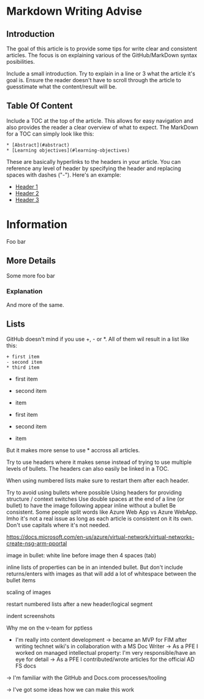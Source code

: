 # Markdown Writing Advise
## Introduction

The goal of this article is to provide some tips for write clear and consistent articles. The focus is on explaining various of the GitHub/MarkDown syntax posibilities.

Include a small introduction. Try to explain in a line or 3 what the article it's goal is. Ensure the reader doesn't have to scroll through the article to guesstimate what the content/result will be.

## Table Of Content

Include a TOC at the top of the article. This allows for easy navigation and also provides the reader a clear overview of what to expect.
The MarkDown for a TOC can simply look like this:

```
* [Abstract](#abstract)
* [Learning objectives](#learning-objectives)
```

These are basically hyperlinks to the headers in your article. You can reference any level of header by specifying the header and replacing spaces with dashes ("-"). Here's an example:

* [Header 1](#information)
* [Header 2](#more-details)
* [Header 3](#explanation)

# Information

Foo bar

## More Details

Some more foo bar

### Explanation

And more of the same.

## Lists

GitHub doesn't mind if you use +, - or *. All of them wil result in a list like this:

```
+ first item
- second item
* third item
```


+ first item
- second item
* item


* first item
* second item
* item

But it makes more sense to use * accross all articles. 




Try to use headers where it makes sense instead of trying to use multiple levels of bullets. The headers can also easily be linked in a TOC.

When using numbered lists make sure to restart them after each header. 


Try to avoid using bullets where possible
Using headers for providing structure / context switches
Use double spaces at the end of a line (or bullet) to have the image following appear inline without a bullet
Be consistent. Some people split words like Azure Web App vs Azure WebApp. Imho it's not a real issue as long as each article is consistent on it its own.
Don't use capitals where it's not needed.

https://docs.microsoft.com/en-us/azure/virtual-network/virtual-networks-create-nsg-arm-pportal


image in bullet:
white line before image
then 4 spaces (tab)

inline lists of properties can be in an intended bullet. But don't include returns/enters with images as that will add a lot of whitespace between the bullet items

scaling of images

restart numbered lists after a new header/logical segment

indent screenshots



Why me on the v-team for pptless
* I'm really into content development
-> became an MVP for FIM after writing technet wiki's in collaboration with a MS Doc Writer
-> As a PFE I worked on managed intellectual property: I'm very responsible/have an eye for detail
-> As a PFE I contributed/wrote articles for the official AD FS docs

-> I'm familiar with the GitHub and Docs.com processes/tooling

-> I've got some ideas how we can make this work
